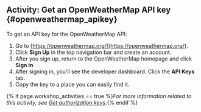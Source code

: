 ## <i class="fa fa-user-circle"></i> Activity: Get an OpenWeatherMap API key {#openweathermap_apikey}

To get an API key for the OpenWeatherMap API:

1.  Go to [https://openweathermap.org/](https://openweathermap.org/).
2.  Click **Sign Up** in the top navigation bar and create an account.
3.  After you sign up, return to the OpenWeatherMap homepage and click **Sign in**.
4.  After signing in, you'll see the developer dashboard. Click the **API Keys** tab.
5.  Copy the key to a place you can easily find it.

{% if page.workshop_activities == true %}*For more information related to this activity, see [Get authorization keys](docapis_get_auth_keys.html).*{% endif %}
